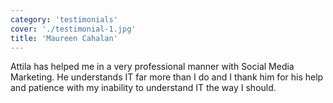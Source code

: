 ```yaml
---
category: 'testimonials'
cover: './testimonial-1.jpg'
title: 'Maureen Cahalan'
---
```


Attila has helped me in a very professional manner with Social Media Marketing. He understands IT far more than I do and I thank him for his help and patience with my inability to understand IT the way I should.
